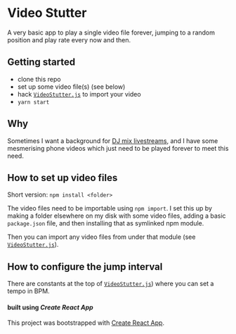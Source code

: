 
# Video Stutter

A very basic app to play a single video file forever, jumping to a random position and play rate every now and then. 

## Getting started

- clone this repo
- set up some video file(s) (see below)
- hack [`VideoStutter.js`](src/components/VideoStutter.js) to import your video
- `yarn start`

## Why

Sometimes I want a background for [DJ mix livestreams](https://www.youtube.com/user/haszaritube), and I have some mesmerising phone videos which just need to be played forever to meet this need.

## How to set up video files 

Short version: `npm install <folder>`

The video files need to be importable using `npm import`. I set this up by making a folder elsewhere on my disk with some video files, adding a basic `package.json` file, and then installing that as symlinked npm module.

Then you can import any video files from under that module (see [`VideoStutter.js`](src/components/VideoStutter.js)).

## How to configure the jump interval

There are constants at the top of [`VideoStutter.js`](src/components/VideoStutter.js)) where you can set a tempo in BPM. 

#### built using _Create React App_

This project was bootstrapped with [Create React App](https://github.com/facebook/create-react-app).

